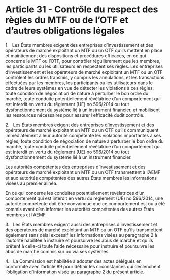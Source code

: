 # Article 31 - Contrôle du respect des règles du MTF ou de l’OTF et d’autres obligations légales


1.   Les États membres exigent des entreprises d’investissement et des opérateurs de marché exploitant un MTF ou un OTF qu’ils mettent en place et maintiennent des dispositions et procédures efficaces, en ce qui concerne le MTF ou l’OTF, pour contrôler régulièrement que les membres, les participants ou les utilisateurs en respectent ses règles. Les entreprises d’investissement et les opérateurs de marché exploitant un MTF ou un OTF contrôlent les ordres transmis, y compris les annulations, et les transactions effectuées par les membres, les participants ou les utilisateurs dans le cadre de leurs systèmes en vue de détecter les violations à ces règles, toute condition de négociation de nature à perturber le bon ordre du marché, toute conduite potentiellement révélatrice d’un comportement qui est interdit en vertu du règlement (UE) no 596/2014 ou tout dysfonctionnement du système lié à un instrument financier, et mobilisent les ressources nécessaires pour assurer l’efficacité dudit contrôle.

2.   Les États membres exigent des entreprises d’investissement et des opérateurs de marché exploitant un MTF ou un OTF qu’ils communiquent immédiatement à leur autorité compétente les violations importantes à ses règles, toute condition de négociation de nature à perturber le bon ordre du marché, toute conduite potentiellement révélatrice d’un comportement qui est interdit en vertu du règlement (UE) no 596/2014 ou tout dysfonctionnement du système lié à un instrument financier.

Les autorités compétentes des entreprises d’investissement et des opérateurs de marché exploitant un MTF ou un OTF transmettent à l’AEMF et aux autorités compétentes des autres États membres les informations visées au premier alinéa.

En ce qui concerne les conduites potentiellement révélatrices d’un comportement qui est interdit en vertu du règlement (UE) no 596/2014, une autorité compétente doit être convaincue que ce comportement est ou a été commis avant d’en informer les autorités compétentes des autres États membres et l’AEMF.

3.   Les États membres exigent aussi des entreprises d’investissement et des opérateurs de marché exploitant un MTF ou un OTF qu’ils transmettent également sans délai excessif les informations visées au paragraphe 2 à l’autorité habilitée à instruire et poursuivre les abus de marché et qu’ils prêtent à celle-ci toute l’aide nécessaire pour instruire et poursuivre les abus de marché commis sur ou via ses systèmes.

4.   La Commission est habilitée à adopter des actes délégués en conformité avec l’article 89 pour définir les circonstances qui déclenchent l’obligation d’information visée au paragraphe 2 du présent article.
